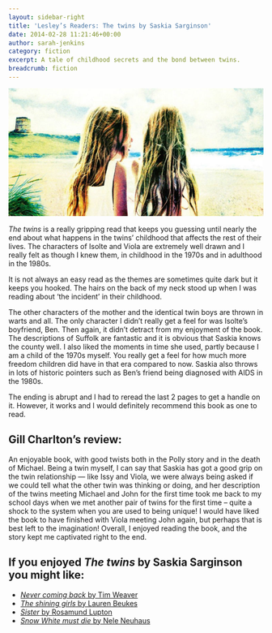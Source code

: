 ```yaml
---
layout: sidebar-right
title: 'Lesley’s Readers: The twins by Saskia Sarginson'
date: 2014-02-28 11:21:46+00:00
author: sarah-jenkins
category: fiction
excerpt: A tale of childhood secrets and the bond between twins.
breadcrumb: fiction
---
```

![The twins by Saskia Sarginson](/images/featured/featured-the-twins.jpg)

<cite>The twins</cite> is a really gripping read that keeps you guessing until nearly the end about what happens in the twins&#8217; childhood that affects the rest of their lives. The characters of Isolte and Viola are extremely well drawn and I really felt as though I knew them, in childhood in the 1970s and in adulthood in the 1980s.

It is not always an easy read as the themes are sometimes quite dark but it keeps you hooked. The hairs on the back of my neck stood up when I was reading about &#8216;the incident&#8217; in their childhood.

The other characters of the mother and the identical twin boys are thrown in warts and all. The only character I didn&#8217;t really get a feel for was Isolte&#8217;s boyfriend, Ben. Then again, it didn&#8217;t detract from my enjoyment of the book. The descriptions of Suffolk are fantastic and it is obvious that Saskia knows the county well. I also liked the moments in time she used, partly because I am a child of the 1970s myself. You really get a feel for how much more freedom children did have in that era compared to now. Saskia also throws in lots of historic pointers such as Ben&#8217;s friend being diagnosed with AIDS in the 1980s.

The ending is abrupt and I had to reread the last 2 pages to get a handle on it. However, it works and I would definitely recommend this book as one to read.

## Gill Charlton&#8217;s review:

An enjoyable book, with good twists both in the Polly story and in the death of Michael. Being a twin myself, I can say that Saskia has got a good grip on the twin relationship — like Issy and Viola, we were always being asked if we could tell what the other twin was thinking or doing, and her description of the twins meeting Michael and John for the first time took me back to my school days when we met another pair of twins for the first time – quite a shock to the system when you are used to being unique! I would have liked the book to have finished with Viola meeting John again, but perhaps that is best left to the imagination! Overall, I enjoyed reading the book, and the story kept me captivated right to the end.

## If you enjoyed <cite>The twins</cite> by Saskia Sarginson you might like:

* [<cite>Never coming back</cite> by Tim Weaver](https://suffolk.spydus.co.uk/cgi-bin/spydus.exe/ENQ/OPAC/BIBENQ/5875553?QRY=CTIBIB%3C%20IRN(22822002)&QRYTEXT=Never%20coming%20back)
* [<cite>The shining girls</cite> by Lauren Beukes](https://suffolk.spydus.co.uk/cgi-bin/spydus.exe/ENQ/OPAC/BIBENQ/5876822?QRY=CTIBIB%3C%20IRN(19767893)&QRYTEXT=The%20shining%20girls)
* [<cite>Sister</cite> by Rosamund Lupton](https://suffolk.spydus.co.uk/cgi-bin/spydus.exe/ENQ/OPAC/BIBENQ/5876528?QRY=CTIBIB%3C%20IRN(158892)&QRYTEXT=Sister)
* [<cite>Snow White must die</cite> by Nele Neuhaus](https://suffolk.spydus.co.uk/cgi-bin/spydus.exe/ENQ/OPAC/BIBENQ/5876361?QRY=CTIBIB%3C%20IRN(22387649)&QRYTEXT=Snow%20White%20must%20die)
